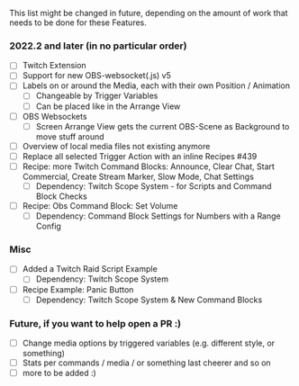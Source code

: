 This list might be changed in future, depending on the amount of work that needs to be done for these Features.

### 2022.2 and later (in no particular order)
* [ ] Twitch Extension
* [ ] Support for new OBS-websocket(.js) v5
* [ ] Labels on or around the Media, each with their own Position / Animation
  * [ ] Changeable by Trigger Variables
  * [ ] Can be placed like in the Arrange View
* [ ] OBS Websockets
  * [ ] Screen Arrange View gets the current OBS-Scene as Background to move stuff around
* [ ] Overview of local media files not existing anymore
* [ ] Replace all selected Trigger Action with an inline Recipes #439
* [ ] Recipe: more Twitch Command Blocks: Announce, Clear Chat, Start Commercial, Create Stream Marker, Slow Mode, Chat Settings
  * [ ] Dependency: Twitch Scope System - for Scripts and Command Block Checks
* [ ] Recipe: Obs Command Block: Set Volume
  * [ ] Dependency: Command Block Settings for Numbers with a Range Config

### Misc

* [ ] Added a Twitch Raid Script Example
  * [ ] Dependency: Twitch Scope System
* [ ] Recipe Example: Panic Button
  * [ ] Dependency: Twitch Scope System & New Command Blocks

### Future, if you want to help open a PR :)
* [ ] Change media options by triggered variables (e.g. different style, or something)
* [ ] Stats per commands / media / or something last cheerer and so on
* [ ] more to be added :)
